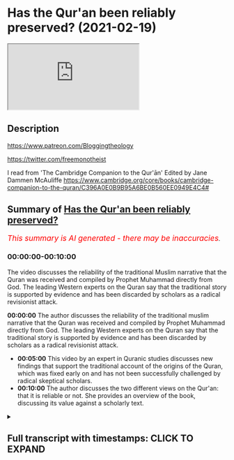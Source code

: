 # Has the Qur'an been reliably preserved? (2021-02-19)

<iframe loading='lazy' allow='autoplay' src='https://www.youtube.com/embed/WKlSJa-ZnJQ'></iframe>

## Description

https://www.patreon.com/Bloggingtheology

https://twitter.com/freemonotheist

I read from 'The Cambridge Companion to the Qur'ān' Edited by Jane Dammen McAuliffe 
https://www.cambridge.org/core/books/cambridge-companion-to-the-quran/C396A0E0B9B95A6BE0B560EE0949E4C4#

## Summary of [Has the Qur'an been reliably preserved?](https://www.youtube.com/watch?v=WKlSJa-ZnJQ)


*<span style="color:red; font-size:125%">This summary is AI generated - there may be inaccuracies</span>. [](/)*

### <a onclick="modifyYTiframeseektime('0')">00:00:00-00:10:00</a>

The video discusses the reliability of the traditional Muslim narrative that the Quran was received and compiled by Prophet Muhammad directly from God. The leading Western experts on the Quran say that the traditional story is supported by evidence and has been discarded by scholars as a radical revisionist attack.

**<a onclick="modifyYTiframeseektime('0')">00:00:00</a>** The author discusses the reliability of the traditional muslim narrative that the Quran was received and compiled by Prophet Muhammad directly from God. The leading Western experts on the Quran say that the traditional story is supported by evidence and has been discarded by scholars as a radical revisionist attack.
* **<a onclick="modifyYTiframeseektime('300')">00:05:00</a>** This video by an expert in Quranic studies discusses new findings that support the traditional account of the origins of the Quran, which was fixed early on and has not been successfully challenged by radical skeptical scholars.
* **<a onclick="modifyYTiframeseektime('600')">00:10:00</a>** The author discusses the two different views on the Qur'an: that it is reliable or not. She provides an overview of the book, discussing its value against a scholarly text.

<details><summary><h2>Full transcript with timestamps: CLICK TO EXPAND</h2></summary>

<a onclick="modifyYTiframeseektime('1')">0:00:01</a> Has the Quran been reliably transmitted ? The answer 
to that question will depend on whom you ask.  
<a onclick="modifyYTiframeseektime('8')">0:00:08</a> If you ask Christian missionaries and apologists 
they'll say: NO , the Quran has not been reliably    
<a onclick="modifyYTiframeseektime('15')">0:00:15</a> transmitted. But i want to ask a different group 
of people, the leading Western Experts on the Quran .    
<a onclick="modifyYTiframeseektime('22')">0:00:22</a> These are not muslims , these are professors at 
Western Universities , and i want to get their view    
<a onclick="modifyYTiframeseektime('28')">0:00:28</a> on this subject . And to get that answer , i'll 
turn to "The Cambridge Companion to the Qur'ān"  
<a onclick="modifyYTiframeseektime('35')">0:00:35</a> this is published by Cambridge University 
Press . It's edited by Jane Dammen McAuliffe,  
<a onclick="modifyYTiframeseektime('41')">0:00:41</a> herself a scholar, and she has brought 
together an international team of scholars   
<a onclick="modifyYTiframeseektime('48')">0:00:48</a> to talk about this subject and others as well ,
they discuss the formation of the Quranic text .  
<a onclick="modifyYTiframeseektime('55')">0:00:55</a> There's a description and analysis of the contents ,
transmission and dissemination , interpretations and    
<a onclick="modifyYTiframeseektime('61')">0:01:01</a> intellectual traditions and contemporary readings .
In all there are 14 chapters by the West's top    
<a onclick="modifyYTiframeseektime('69')">0:01:09</a> scholars. I think they're all non-muslim 
maybe one or two judging by their names    
<a onclick="modifyYTiframeseektime('75')">0:01:15</a> might be muslim but i'm not sure about that. Now 
this is definitely an academic text , it's written    
<a onclick="modifyYTiframeseektime('80')">0:01:20</a> by scholars for students of the subject and i want 
to read from a chapter by a very distinguished    
<a onclick="modifyYTiframeseektime('89')">0:01:29</a> professor of the Quran from the University 
of Berlin : Angelika Neuwirth , she's a name that's    
<a onclick="modifyYTiframeseektime('95')">0:01:35</a> very well known to students of the Quran in 
the West . And she discusses this subject    
<a onclick="modifyYTiframeseektime('101')">0:01:41</a> about the reliability of the text and
also she offers her comments on the traditional    
<a onclick="modifyYTiframeseektime('110')">0:01:50</a> story that muslims say about the origins of the 
Quran , about Uthman and so on . Is that something    
<a onclick="modifyYTiframeseektime('115')">0:01:55</a> we can take seriously anymore or do we have 
to jettison that traditional muslim narrative    
<a onclick="modifyYTiframeseektime('121')">0:02:01</a> about the reception and the origin of the Quran .
Now, iI'm going to read a couple of paragraphs    
<a onclick="modifyYTiframeseektime('128')">0:02:08</a> from this essay of hers: "Structural linguistic 
and literary features" is the chapter.  
<a onclick="modifyYTiframeseektime('135')">0:02:15</a> It's not very user-friendly , i'll 
admit that, but i'll try and  
<a onclick="modifyYTiframeseektime('139')">0:02:19</a> make some comments hopefully clarify what she's 
saying . I had to read it several times myself just    
<a onclick="modifyYTiframeseektime('144')">0:02:24</a> to get the sense of what she's saying , but 
her conclusions are really important of course    
<a onclick="modifyYTiframeseektime('149')">0:02:29</a> because these are experts , they're not christian 
missionaries with an axe to grind , to do down    
<a onclick="modifyYTiframeseektime('156')">0:02:36</a> muslims and do down Islam and destroy the Quran 
basically , the credibility of the Quran in the eyes    
<a onclick="modifyYTiframeseektime('162')">0:02:42</a> of people . So what do the top scholars say? on page 
100 Angelika Neuwirth writes: "The presentation    
<a onclick="modifyYTiframeseektime('171')">0:02:51</a> of Quranic development in this chapter presupposes 
the reliability of the basic data of traditional    
<a onclick="modifyYTiframeseektime('179')">0:02:59</a> accounts about the emergence of the Quran , assuming 
the transmitted Quranic text to be the genuine    
<a onclick="modifyYTiframeseektime('185')">0:03:05</a> collection of the communications of the prophet 
as pronounced during his activities at Mecca   
<a onclick="modifyYTiframeseektime('192')">0:03:12</a> about 610 to 22 CE and again at Medina until 
his death at 632 CE . it is true that the earlier    
<a onclick="modifyYTiframeseektime('202')">0:03:22</a> consensus of scholarly opinion on the origins of 
islam has since the publication of John Wansbrough's    
<a onclick="modifyYTiframeseektime('210')">0:03:30</a> "Quranic Studies" (this is in 1977 by the way)
and Patricia Crone and Michael Cook's "Hagarism"    
<a onclick="modifyYTiframeseektime('217')">0:03:37</a> (also in 1977) this consensus
has been shattered (she says)  
<a onclick="modifyYTiframeseektime('224')">0:03:44</a> and that various attempts at a new reconstruction 
of those origins have been put forward .  
<a onclick="modifyYTiframeseektime('232')">0:03:52</a> as a whole however , the theories of the 
so-called skeptic or revisionist scholars who    
<a onclick="modifyYTiframeseektime('240')">0:04:00</a> arguing historically make a radical break with 
the transmitted picture of islamic origins   
<a onclick="modifyYTiframeseektime('247')">0:04:07</a> shifting them in both time and place from the 7th 
to the 8th or 9th century and from the Arabian    
<a onclick="modifyYTiframeseektime('254')">0:04:14</a> peninsula to the fertile crescent have by now 
been discarded . so just to pause there , she's    
<a onclick="modifyYTiframeseektime('262')">0:04:22</a> saying that the radical attacks in the 1970s 
and people like Patricia Crone , Michael Cook , John   
<a onclick="modifyYTiframeseektime('268')">0:04:28</a> Wansbrough which really criticized the traditional 
muslims narrative of the origins of the Quran ,   
<a onclick="modifyYTiframeseektime('276')">0:04:36</a> this radical revisionist attack has basically 
been abandoned by scholars , it's been looked at ,  
<a onclick="modifyYTiframeseektime('282')">0:04:42</a> been analyzed , assessed and it's been found 
wanting , so it's now been discarded . these radical    
<a onclick="modifyYTiframeseektime('290')">0:04:50</a> theories peddled by certain well-known shall we say missionaries like  
<a onclick="modifyYTiframeseektime('295')">0:04:55</a> i'll mention one name : J. Smith . these 
have been discarded now by serious scholars .  
<a onclick="modifyYTiframeseektime('302')">0:05:02</a> and then she says : though many of their critical 
observations remain challenging and still call for    
<a onclick="modifyYTiframeseektime('307')">0:05:07</a> investigation . so they raise interesting questions 
but their basic theory of rejecting the  
<a onclick="modifyYTiframeseektime('315')">0:05:15</a> traditional account of the origins of the Quran 
has been discarded (in other words they rejected it) .  
<a onclick="modifyYTiframeseektime('322')">0:05:22</a> then she goes on : new findings of the Quranic text 
fragments because (just to pause again) there    
<a onclick="modifyYTiframeseektime('329')">0:05:29</a> have been so many earlier and earlier manuscript 
fragments or whole manuscripts of the Quran have    
<a onclick="modifyYTiframeseektime('336')">0:05:36</a> been found over the recent years , we have a wealth 
of manuscript evidence now that goes back     
<a onclick="modifyYTiframeseektime('342')">0:05:42</a> within the first century of the time of the 
prophet and this makes a big difference . she says :  
<a onclick="modifyYTiframeseektime('348')">0:05:48</a> new findings of Quranic text fragments moreover 
can be reduced to a firm rather than calling to    
<a onclick="modifyYTiframeseektime('354')">0:05:54</a> question the traditional picture of the Quran 
as an early fixed text composed of the surahs    
<a onclick="modifyYTiframeseektime('361')">0:06:01</a> we have . so she's saying all these manuscripts 
confirm the traditional account that the Quran was    
<a onclick="modifyYTiframeseektime('368')">0:06:08</a> fixed in the form we know it very very early on 
and we now know this because we have the evidence ,  
<a onclick="modifyYTiframeseektime('375')">0:06:15</a> we have empirical evidence , hard facts , the actual 
manuscripts themselves which prove this (she says).  
<a onclick="modifyYTiframeseektime('383')">0:06:23</a> Nor have scholars trying to deconstruct that image 
through linguistic arguments (so okay they now turn    
<a onclick="modifyYTiframeseektime('389')">0:06:29</a> to other arguments "the radicals" using clever 
linguistic arguments), nor have scholars trying    
<a onclick="modifyYTiframeseektime('396')">0:06:36</a> to deconstruct that image through linguistic 
arguments succeeded in seriously discrediting    
<a onclick="modifyYTiframeseektime('402')">0:06:42</a> the genuineness of the Quran as we now know it. So 
she's saying that even these attacks have failed    
<a onclick="modifyYTiframeseektime('410')">0:06:50</a> and the genuineness of the Quran that we now have 
it has been vindicated (to put it in my own words).  
<a onclick="modifyYTiframeseektime('416')">0:06:56</a> Now , she refers to the work of 
Christoph Luxenberg who views the Quran as an    
<a onclick="modifyYTiframeseektime('422')">0:07:02</a> originally Syriac Arabic melange , later 
adapted to the rules of classical Arabic .  
<a onclick="modifyYTiframeseektime('428')">0:07:08</a> and Günter Lüling who reads the Quran as 
a collection of hymns composed in a Christian    
<a onclick="modifyYTiframeseektime('435')">0:07:15</a> (believe it or not) Arabic dialect and 
later revised to fit the grammatical rules    
<a onclick="modifyYTiframeseektime('440')">0:07:20</a> newly established in the 8th and 9th centuries (so 
these are some of the crazy ideas that have been    
<a onclick="modifyYTiframeseektime('448')">0:07:28</a> weighed and found wanting and dismissed). Whereas 
Lüling's reference to the earlier hypotheses of    
<a onclick="modifyYTiframeseektime('455')">0:07:35</a> Karl Vollers, who had identified the original 
language of the Quran as broadly dialectical    
<a onclick="modifyYTiframeseektime('461')">0:07:41</a> points to a yet unresolved problem, Luxenberg's 
assumption of a Syriac-Arabic linguistic melange    
<a onclick="modifyYTiframeseektime('469')">0:07:49</a> as the original language of the Quran lacks 
a methodologically sound basis. (This is a    
<a onclick="modifyYTiframeseektime('475')">0:07:55</a> scholarly way of saying 'it's crap' I mean it just 
has no basis, there's no evidence for it , it's just    
<a onclick="modifyYTiframeseektime('481')">0:08:01</a> hypothesis and speculation). She 
continues (to conclude): The alternative    
<a onclick="modifyYTiframeseektime('488')">0:08:08</a> visions about the genesis of the Quran presented 
by Wansbrough , Cook and Lüling and luxenberg  
<a onclick="modifyYTiframeseektime('496')">0:08:16</a> are not only mutually exclusive (in other 
words, they all contradict each other) .  
<a onclick="modifyYTiframeseektime('501')">0:08:21</a> but rely on textual observations that are too 
selective to be compatible with a comprehensive    
<a onclick="modifyYTiframeseektime('508')">0:08:28</a> Quranic textual evidence that can be drawn only 
from a systematically microstructural reading .  
<a onclick="modifyYTiframeseektime('516')">0:08:36</a> so just to put that into a simpler english , she's 
saying that the alternative is the revisionist    
<a onclick="modifyYTiframeseektime('522')">0:08:42</a> scholars about the origins of the Quran ,
from Wansbrough , Crone , Cook , Lüling , Luxenberg .not    
<a onclick="modifyYTiframeseektime('528')">0:08:48</a> only do they contradict each other  so they can't 
all be true any one of them in theory could be    
<a onclick="modifyYTiframeseektime('532')">0:08:52</a> true but they rely on textual observations that 
are too selective, in other words they don't   
<a onclick="modifyYTiframeseektime('538')">0:08:58</a> use a comprehensive wide basis of evidence , they 
have very selective and they pick on little things    
<a onclick="modifyYTiframeseektime('546')">0:09:06</a> and make big theories , they're not looking at 
a comprehensive as she says Quranic textual    
<a onclick="modifyYTiframeseektime('551')">0:09:11</a> evidence , they're not looking at all the evidence. END QUOTE
So that's the passage there i just    
<a onclick="modifyYTiframeseektime('557')">0:09:17</a> read in pretty dense academic language .
But the conclusion i draw on this    
<a onclick="modifyYTiframeseektime('565')">0:09:25</a> top expert who's not a muslim at the University of 
Berlin, expert on the Quran is that the traditional    
<a onclick="modifyYTiframeseektime('573')">0:09:33</a> muslim story of the genesis of the Quran , in 
other words it was given to Muhammad during    
<a onclick="modifyYTiframeseektime('579')">0:09:39</a> his own lifetime codified into one single
text if you like just after by Uthman (we all    
<a onclick="modifyYTiframeseektime('588')">0:09:48</a> know the story) , this has not been successfully 
challenged by radical and skeptical scholars ,  
<a onclick="modifyYTiframeseektime('596')">0:09:56</a> these radical skeptical scholars are now 
pretty much not accepted as having anything   
<a onclick="modifyYTiframeseektime('603')">0:10:03</a> valid and to say any longer, their theories 
are discarded. Although some of the questions    
<a onclick="modifyYTiframeseektime('608')">0:10:08</a> she says that they raise are still of interest, so 
there is that. But she herself  
<a onclick="modifyYTiframeseektime('614')">0:10:14</a> says the beginning of this passage i read 
that she relies, she assumes the genuineness    
<a onclick="modifyYTiframeseektime('621')">0:10:21</a> of the Quranic text that we have today being the 
same text that goes back to Muhammad. So that's    
<a onclick="modifyYTiframeseektime('626')">0:10:26</a> her working hypothesis - it's not been successfully 
challenged by radical skeptic scholars. So there we   
<a onclick="modifyYTiframeseektime('633')">0:10:33</a> have it, we have two very different 
views, we have the views of Christian missionaries    
<a onclick="modifyYTiframeseektime('638')">0:10:38</a> who say we don't have a reliable text and we 
have the views of the experts , the scholars , the    
<a onclick="modifyYTiframeseektime('643')">0:10:43</a> people whose who are professors in this 
subject who say the opposite. So i think that    
<a onclick="modifyYTiframeseektime('652')">0:10:52</a> i just find that very very interesting .
this book is worth getting actually  ,  
<a onclick="modifyYTiframeseektime('656')">0:10:56</a> against a scholarly text, it's a very advanced 
text but it provides you with some real  
<a onclick="modifyYTiframeseektime('661')">0:11:01</a> information about actual scholarly research 
rather than the perhaps the propaganda that    
<a onclick="modifyYTiframeseektime('667')">0:11:07</a> you'll come across from Christian websites 
and missionaries . Until next time  

</details>
